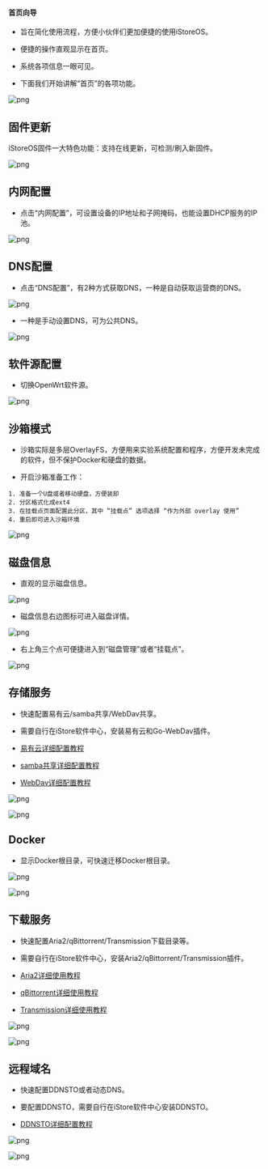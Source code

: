 #### 首页向导

* 旨在简化使用流程，方便小伙伴们更加便捷的使用iStoreOS。

* 便捷的操作直观显示在首页。

* 系统各项信息一眼可见。

* 下面我们开始讲解“首页”的各项功能。

![png](./picture/page1.png)


## 固件更新

iStoreOS固件一大特色功能：支持在线更新，可检测/刷入新固件。

![png](./picture/update.png)



## 内网配置

* 点击“内网配置”，可设置设备的IP地址和子网掩码，也能设置DHCP服务的IP池。

![png](./picture/network.png)


## DNS配置

* 点击“DNS配置”，有2种方式获取DNS，一种是自动获取运营商的DNS。

![png](./picture/dns1.png)

* 一种是手动设置DNS，可为公共DNS。

![png](./picture/dns2.png)



## 软件源配置

* 切换OpenWrt软件源。

![png](./picture/software_source.png)



## 沙箱模式

* 沙箱实际是多层OverlayFS，方便用来实验系统配置和程序，方便开发未完成的软件，但不保护Docker和硬盘的数据。

* 开启沙箱准备工作：
```
1. 准备一个U盘或者移动硬盘，方便装卸
2. 分区格式化成ext4
3. 在挂载点页面配置此分区，其中 “挂载点” 选项选择 “作为外部 overlay 使用”
4. 重启即可进入沙箱环境
```
![png](./picture/Sandbox.png)



## 磁盘信息

* 直观的显示磁盘信息。

![png](./picture/disk1.png)

* 磁盘信息右边图标可进入磁盘详情。

![png](./picture/disk2.png)

* 右上角三个点可便捷进入到“磁盘管理”或者“挂载点”。

![png](./picture/disk3.png)



## 存储服务

* 快速配置易有云/samba共享/WebDav共享。

* 需要自行在iStore软件中心，安装易有云和Go-WebDav插件。

* [易有云详细配置教程](https://doc.linkease.com/zh/guide/istoreos/software/linkease.html)

* [samba共享详细配置教程](https://doc.linkease.com/zh/guide/easepi/common.html#samba共享)

* [WebDav详细配置教程](https://doc.linkease.com/zh/guide/easepi/common.html#webdav共享)

![png](./picture/disk4.png)

![png](./picture/disk5.png)



## Docker

* 显示Docker根目录，可快速迁移Docker根目录。

![png](./picture/docker1.png)

![png](./picture/docker2.png)




## 下载服务

* 快速配置Aria2/qBittorrent/Transmission下载目录等。

* 需要自行在iStore软件中心，安装Aria2/qBittorrent/Transmission插件。

* [Aria2详细使用教程](https://doc.linkease.com/zh/guide/easepi/common.html#aria2下载)

* [qBittorrent详细使用教程](https://doc.linkease.com/zh/guide/easepi/common.html#qbittorrent下载)

* [Transmission详细使用教程](https://doc.linkease.com/zh/guide/easepi/common.html#transmission下载)

![png](./picture/download1.png)

![png](./picture/download2.png)



## 远程域名

* 快速配置DDNSTO或者动态DNS。

* 要配置DDNSTO，需要自行在iStore软件中心安装DDNSTO。

* [DDNSTO详细配置教程](https://doc.linkease.com/zh/guide/istoreos/software/ddnsto.html)

![png](./picture/ddns1.png)

![png](./picture/ddns2.png)
